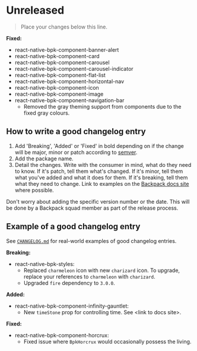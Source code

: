 # Unreleased

> Place your changes below this line.

**Fixed:**
- react-native-bpk-component-banner-alert
- react-native-bpk-component-card
- react-native-bpk-component-carousel
- react-native-bpk-component-carousel-indicator
- react-native-bpk-component-flat-list
- react-native-bpk-component-horizontal-nav
- react-native-bpk-component-icon
- react-native-bpk-component-image
- react-native-bpk-component-navigation-bar
  - Removed the gray theming support from components due to the fixed gray colours.

## How to write a good changelog entry

1. Add 'Breaking', 'Added' or 'Fixed' in bold depending on if the change will be major, minor or patch according to [semver](semver.org).
2. Add the package name.
3. Detail the changes. Write with the consumer in mind, what do they need to know. If it's patch, tell them what's changed. If it's minor, tell them what you've added and what it does for them. If it's breaking, tell them what they need to change. Link to examples on the [Backpack docs site](backpack.github.io) where possible.

Don't worry about adding the specific version number or the date. This will be done by a Backpack squad member as part of the release process.

## Example of a good changelog entry

See [`CHANGELOG.md`](CHANGELOG.md) for real-world examples of good changelog entries.

**Breaking:**

- react-native-bpk-styles:
  - Replaced `charmeleon` icon with new `charizard` icon. To upgrade, replace your references to `charmeleon` with `charizard`.
  - Upgraded `fire` dependency to `3.0.0`.

**Added:**

- react-native-bpk-component-infinity-gauntlet:
  - New `timeStone` prop for controlling time. See &lt;link to docs site&gt;.

**Fixed:**

- react-native-bpk-component-horcrux:
  - Fixed issue where `BpkHorcrux` would occasionally possess the living.

